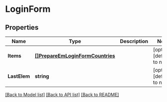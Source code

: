 # LoginForm

## Properties
Name | Type | Description | Notes
------------ | ------------- | ------------- | -------------
**Items** | [**[]PrepareEmLoginFormCountries**](PrepareEmLoginForm_countries.md) |  | [optional] [default to null]
**LastElem** | **string** |  | [optional] [default to null]

[[Back to Model list]](../README.md#documentation-for-models) [[Back to API list]](../README.md#documentation-for-api-endpoints) [[Back to README]](../README.md)

